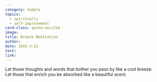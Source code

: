 ```yaml
---
category: temple
topics:
  - spiritually
  - self-improvement
card-class: quote-uncited
image:
title: Breeze Meditation
author:
date: 2016-3-11
text:  
link:
---
```

Let those thoughts and words that bother you pass by like a cool breeze. Let those that enrich you be absorbed like a beautiful scent.
